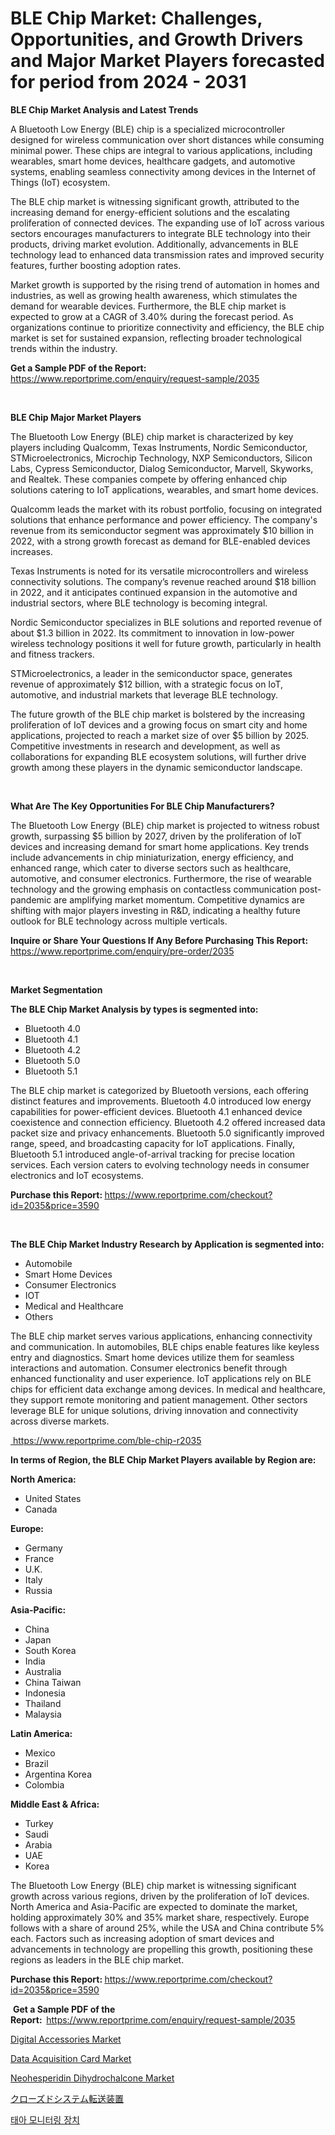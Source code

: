 <p><h1>BLE Chip Market: Challenges, Opportunities, and Growth Drivers and Major Market Players forecasted for period from 2024 - 2031</h1></p><p><strong>BLE Chip Market Analysis and Latest Trends</strong></p>
<p><p>A Bluetooth Low Energy (BLE) chip is a specialized microcontroller designed for wireless communication over short distances while consuming minimal power. These chips are integral to various applications, including wearables, smart home devices, healthcare gadgets, and automotive systems, enabling seamless connectivity among devices in the Internet of Things (IoT) ecosystem. </p><p>The BLE chip market is witnessing significant growth, attributed to the increasing demand for energy-efficient solutions and the escalating proliferation of connected devices. The expanding use of IoT across various sectors encourages manufacturers to integrate BLE technology into their products, driving market evolution. Additionally, advancements in BLE technology lead to enhanced data transmission rates and improved security features, further boosting adoption rates.</p><p>Market growth is supported by the rising trend of automation in homes and industries, as well as growing health awareness, which stimulates the demand for wearable devices. Furthermore, the BLE chip market is expected to grow at a CAGR of 3.40% during the forecast period. As organizations continue to prioritize connectivity and efficiency, the BLE chip market is set for sustained expansion, reflecting broader technological trends within the industry.</p></p>
<p><strong>Get a Sample PDF of the Report:&nbsp;</strong> <a href="https://www.reportprime.com/enquiry/request-sample/2035">https://www.reportprime.com/enquiry/request-sample/2035</a></p>
<p>&nbsp;</p>
<p><strong>BLE Chip Major Market Players</strong></p>
<p><p>The Bluetooth Low Energy (BLE) chip market is characterized by key players including Qualcomm, Texas Instruments, Nordic Semiconductor, STMicroelectronics, Microchip Technology, NXP Semiconductors, Silicon Labs, Cypress Semiconductor, Dialog Semiconductor, Marvell, Skyworks, and Realtek. These companies compete by offering enhanced chip solutions catering to IoT applications, wearables, and smart home devices.</p><p>Qualcomm leads the market with its robust portfolio, focusing on integrated solutions that enhance performance and power efficiency. The company's revenue from its semiconductor segment was approximately $10 billion in 2022, with a strong growth forecast as demand for BLE-enabled devices increases.</p><p>Texas Instruments is noted for its versatile microcontrollers and wireless connectivity solutions. The company’s revenue reached around $18 billion in 2022, and it anticipates continued expansion in the automotive and industrial sectors, where BLE technology is becoming integral.</p><p>Nordic Semiconductor specializes in BLE solutions and reported revenue of about $1.3 billion in 2022. Its commitment to innovation in low-power wireless technology positions it well for future growth, particularly in health and fitness trackers.</p><p>STMicroelectronics, a leader in the semiconductor space, generates revenue of approximately $12 billion, with a strategic focus on IoT, automotive, and industrial markets that leverage BLE technology. </p><p>The future growth of the BLE chip market is bolstered by the increasing proliferation of IoT devices and a growing focus on smart city and home applications, projected to reach a market size of over $5 billion by 2025. Competitive investments in research and development, as well as collaborations for expanding BLE ecosystem solutions, will further drive growth among these players in the dynamic semiconductor landscape.</p></p>
<p>&nbsp;</p>
<p><strong>What Are The Key Opportunities For BLE Chip Manufacturers?</strong></p>
<p><p>The Bluetooth Low Energy (BLE) chip market is projected to witness robust growth, surpassing $5 billion by 2027, driven by the proliferation of IoT devices and increasing demand for smart home applications. Key trends include advancements in chip miniaturization, energy efficiency, and enhanced range, which cater to diverse sectors such as healthcare, automotive, and consumer electronics. Furthermore, the rise of wearable technology and the growing emphasis on contactless communication post-pandemic are amplifying market momentum. Competitive dynamics are shifting with major players investing in R&D, indicating a healthy future outlook for BLE technology across multiple verticals.</p></p>
<p><strong>Inquire or Share Your Questions If Any Before Purchasing This Report:</strong> <a href="https://www.reportprime.com/enquiry/pre-order/2035">https://www.reportprime.com/enquiry/pre-order/2035</a></p>
<p>&nbsp;</p>
<p><strong>Market Segmentation</strong></p>
<p><strong>The BLE Chip Market Analysis by types is segmented into:</strong></p>
<p><ul><li>Bluetooth 4.0</li><li>Bluetooth 4.1</li><li>Bluetooth 4.2</li><li>Bluetooth 5.0</li><li>Bluetooth 5.1</li></ul></p>
<p><p>The BLE chip market is categorized by Bluetooth versions, each offering distinct features and improvements. Bluetooth 4.0 introduced low energy capabilities for power-efficient devices. Bluetooth 4.1 enhanced device coexistence and connection efficiency. Bluetooth 4.2 offered increased data packet size and privacy enhancements. Bluetooth 5.0 significantly improved range, speed, and broadcasting capacity for IoT applications. Finally, Bluetooth 5.1 introduced angle-of-arrival tracking for precise location services. Each version caters to evolving technology needs in consumer electronics and IoT ecosystems.</p></p>
<p><strong>Purchase this Report:&nbsp;</strong><a href="https://www.reportprime.com/checkout?id=2035&price=3590">https://www.reportprime.com/checkout?id=2035&price=3590</a></p>
<p>&nbsp;</p>
<p><strong>The BLE Chip Market Industry Research by Application is segmented into:</strong></p>
<p><ul><li>Automobile</li><li>Smart Home Devices</li><li>Consumer Electronics</li><li>IOT</li><li>Medical and Healthcare</li><li>Others</li></ul></p>
<p><p>The BLE chip market serves various applications, enhancing connectivity and communication. In automobiles, BLE chips enable features like keyless entry and diagnostics. Smart home devices utilize them for seamless interactions and automation. Consumer electronics benefit through enhanced functionality and user experience. IoT applications rely on BLE chips for efficient data exchange among devices. In medical and healthcare, they support remote monitoring and patient management. Other sectors leverage BLE for unique solutions, driving innovation and connectivity across diverse markets.</p></p>
<p><a href="https://www.reportprime.com/ble-chip-r2035">&nbsp;https://www.reportprime.com/ble-chip-r2035</a></p>
<p><strong>In terms of Region, the BLE Chip Market Players available by Region are:</strong></p>
<p>
    <p> <strong> North America: </strong>
        <ul>
            <li>United States</li>
            <li>Canada</li>
        </ul>
        </p> 
    <p> <strong> Europe: </strong>
        <ul>
            <li>Germany</li>
            <li>France</li>
            <li>U.K.</li>
            <li>Italy</li>
            <li>Russia</li>
        </ul>
        </p> 
    <p> <strong> Asia-Pacific: </strong>
        <ul>
            <li>China</li>
            <li>Japan</li>
            <li>South Korea</li>
            <li>India</li>
            <li>Australia</li>
            <li>China Taiwan</li>
            <li>Indonesia</li>
            <li>Thailand</li>
            <li>Malaysia</li>
        </ul>
        </p> 
    <p> <strong> Latin America: </strong>
        <ul>
            <li>Mexico</li>
            <li>Brazil</li>
            <li>Argentina Korea</li>
            <li>Colombia</li>
        </ul>
        </p> 
    <p> <strong> Middle East & Africa: </strong>
        <ul>
            <li>Turkey</li>
            <li>Saudi</li>
            <li>Arabia</li>
            <li>UAE</li>
            <li>Korea</li>
        </ul>
    </p>
    </p>
<p><p>The Bluetooth Low Energy (BLE) chip market is witnessing significant growth across various regions, driven by the proliferation of IoT devices. North America and Asia-Pacific are expected to dominate the market, holding approximately 30% and 35% market share, respectively. Europe follows with a share of around 25%, while the USA and China contribute 5% each. Factors such as increasing adoption of smart devices and advancements in technology are propelling this growth, positioning these regions as leaders in the BLE chip market.</p></p>
<p><strong>Purchase this Report: </strong><a href="https://www.reportprime.com/checkout?id=2035&price=3590">https://www.reportprime.com/checkout?id=2035&price=3590</a></p>
<p>&nbsp;<strong>Get a Sample PDF of the Report:&nbsp;&nbsp;</strong><a href="https://www.reportprime.com/enquiry/request-sample/2035">https://www.reportprime.com/enquiry/request-sample/2035</a></p>
<p><strong></strong></p>
<p><p><a href="https://github.com/nathandecarvalho/Market-Research-Report-List-5/blob/main/digital-accessories-market.md">Digital Accessories Market</a></p><p><a href="https://github.com/julyju69/Market-Research-Report-List-5/blob/main/data-acquisition-card-market.md">Data Acquisition Card Market</a></p><p><a href="https://www.linkedin.com/pulse/emerging-trends-neohesperidin-dihydrochalcone-market-global-hqb8c?trackingId=ME5IplOJRg6k0Fg8WmKc5Q%3D%3D">Neohesperidin Dihydrochalcone Market</a></p><p><a href="https://medium.com/@cassianlinzjx/%E5%B8%82%E5%A0%B4%E3%81%AE%E3%83%AA%E3%83%BC%E3%83%80%E3%83%BC%E3%81%A8%E9%81%85%E3%82%8C%E3%82%92%E5%8F%96%E3%81%A3%E3%81%A6%E3%81%84%E3%82%8B%E4%BC%81%E6%A5%AD-%E3%82%B0%E3%83%AD%E3%83%BC%E3%83%90%E3%83%AB%E3%82%AF%E3%83%AD%E3%83%BC%E3%82%BA%E3%83%89%E3%82%B7%E3%82%B9%E3%83%86%E3%83%A0%E8%BB%A2%E9%80%81%E3%83%87%E3%83%90%E3%82%A4%E3%82%B9%E5%B8%82%E5%A0%B4%E3%81%AE%E3%83%88%E3%83%AC%E3%83%B3%E3%83%89%E3%81%A8%E4%BA%88%E6%B8%AC-2024-2031-8310cf8c4424">クローズドシステム転送装置</a></p><p><a href="https://medium.com/@nargishadi90/%ED%83%9C%EC%95%84-%EB%AA%A8%EB%8B%88%ED%84%B0%EB%A7%81-%EC%9E%A5%EC%B9%98-%EC%8B%9C%EC%9E%A5-%EC%A1%B0%EC%82%AC-%EB%B3%B4%EA%B3%A0%EC%84%9C-2031%EB%85%84%EA%B9%8C%EC%A7%80-6-%EC%9D%98-%EC%97%B0%ED%8F%89%EA%B7%A0-%EC%84%B1%EC%9E%A5%EB%A5%A0-cagr-%EB%A1%9C-%EC%84%B1%EC%9E%A5%ED%95%98%EB%8A%94-%ED%83%9C%EC%95%84-%EB%AA%A8%EB%8B%88%ED%84%B0%EB%A7%81-%EC%9E%A5%EC%B9%98-%EC%8B%9C%EC%9E%A5%EC%9D%98-%EC%8B%9C%EC%9E%A5-%EA%B7%9C%EB%AA%A8-%EB%B0%8F-%EC%88%98%EC%9D%B5-%EB%B6%84%EC%84%9D-%ED%83%90%EC%83%89-347012aaa186">태아 모니터링 장치</a></p></p>